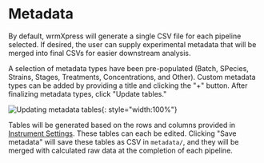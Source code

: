 # Metadata

By default, wrmXpress will generate a single CSV file for each pipeline selected. If desired, the user can supply experimental metadata that will be merged into final CSVs for easier downstream analysis.

A selection of metadata types have been pre-populated (Batch, SPecies, Strains, Stages, Treatments, Concentrations, and Other). Custom metadata types can be added by providing a title and clicking the "+" button. After finalizing metadata types, click "Update tables."

![Updating metadata tables](img/metadata_tables.gif){: style="width:100%"}

Tables will be generated based on the rows and columns provided in [Instrument Settings](configuration/instrument_settings.md). These tables can each be edited. Clicking "Save metadata" will save these tables as CSV in `metadata/`, and they will be merged with calculated raw data at the completion of each pipeline.
